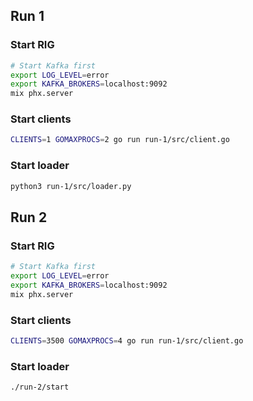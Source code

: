 ## Run 1

### Start RIG

```bash
# Start Kafka first
export LOG_LEVEL=error
export KAFKA_BROKERS=localhost:9092
mix phx.server
```

### Start clients

```bash
CLIENTS=1 GOMAXPROCS=2 go run run-1/src/client.go
```

### Start loader

```bash
python3 run-1/src/loader.py
```

## Run 2

### Start RIG

```bash
# Start Kafka first
export LOG_LEVEL=error
export KAFKA_BROKERS=localhost:9092
mix phx.server
```

### Start clients

```bash
CLIENTS=3500 GOMAXPROCS=4 go run run-1/src/client.go
```

### Start loader

```bash
./run-2/start
```

